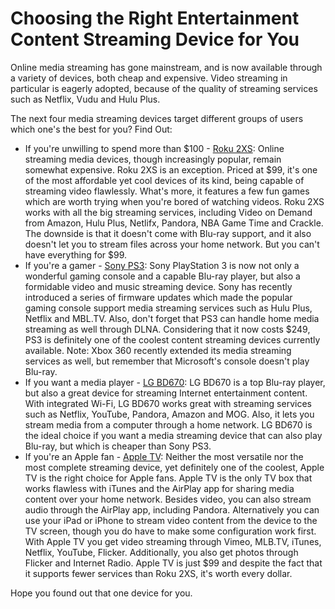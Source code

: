 # Choosing the Right Entertainment Content Streaming Device for You

Online media streaming has gone mainstream, and is now available through a variety of devices, both cheap and expensive. Video streaming in particular is eagerly adopted, because of the quality of streaming services such as Netflix, Vudu and Hulu Plus.

The next four media streaming devices target different groups of users which one's the best for you? Find Out:

- If you're unwilling to spend more than $100 - <a href="http://www.roku.com/2xs">Roku 2XS</a>: Online streaming media devices, though increasingly popular, remain somewhat expensive. Roku 2XS is an exception. Priced at $99, it's one of the most affordable yet cool devices of its kind, being capable of streaming video flawlessly. What's more, it features a few fun games which are worth trying when you're bored of watching videos. Roku 2XS works with all the big streaming services, including Video on Demand from Amazon, Hulu Plus, Netlifx, Pandora, NBA Game Time and Crackle. The downside is that it doesn't come with Blu-ray support, and it also doesn't let you to stream files across your home network. But you can't have everything for $99.<br />
- If you're a gamer - <a href="http://playstation.com/ps3/">Sony PS3</a>: Sony PlayStation 3 is now not only a wonderful gaming console and a capable Blu-ray player, but also a formidable video and music streaming device. Sony has recently introduced a series of firmware updates which made the popular gaming console support media streaming services such as Hulu Plus, Netflix and MBL.TV. Also, don't forget that PS3 can handle home media streaming as well through DLNA. Considering that it now costs $249, PS3 is definitely one of the coolest content streaming devices currently available. Note: Xbox 360 recently extended its media streaming services as well, but remember that Microsoft's console doesn't play Blu-ray.<br />
- If you want a media player - <a href="http://www.amazon.com/LG-BD670-Wireless-Network-Blu-ray/dp/B004OF9XGO">LG BD670</a>: LG BD670 is a top Blu-ray player, but also a great device for streaming Internet entertainment content. With integrated Wi-Fi, LG BD670 works great with streaming services such as Netflix, YouTube, Pandora, Amazon and MOG. Also, it lets you stream media from a computer through a home network. LG BD670 is the ideal choice if you want a media streaming device that can also play Blu-ray, but which is cheaper than Sony PS3.<br />
- If you're an Apple fan - <a href="http://www.apple.com/appletv/">Apple TV</a>: Neither the most versatile nor the most complete streaming device, yet definitely one of the coolest, Apple TV is the right choice for Apple fans. Apple TV is the only TV box that works flawless with iTunes and the AirPlay app for sharing media content over your home network. Besides video, you can also stream audio through the AirPlay app, including Pandora. Alternatively you can use your iPad or iPhone to stream video content from the device to the TV screen, though you do have to make some configuration work first. With Apple TV you get video streaming through Vimeo, MLB.TV, iTunes, Netflix, YouTube, Flicker. Additionally, you also get photos through Flicker and Internet Radio. Apple TV is just $99 and despite the fact that it supports fewer services than Roku 2XS, it's worth every dollar.

Hope you found out that one device for you.
